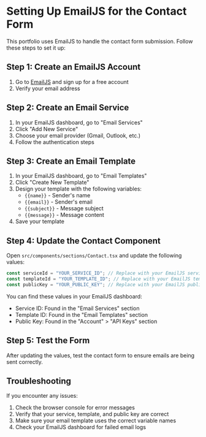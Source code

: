 # Setting Up EmailJS for the Contact Form

This portfolio uses EmailJS to handle the contact form submission. Follow these steps to set it up:

## Step 1: Create an EmailJS Account

1. Go to [EmailJS](https://www.emailjs.com/) and sign up for a free account
2. Verify your email address

## Step 2: Create an Email Service

1. In your EmailJS dashboard, go to "Email Services"
2. Click "Add New Service"
3. Choose your email provider (Gmail, Outlook, etc.)
4. Follow the authentication steps

## Step 3: Create an Email Template

1. In your EmailJS dashboard, go to "Email Templates"
2. Click "Create New Template"
3. Design your template with the following variables:
   - `{{name}}` - Sender's name
   - `{{email}}` - Sender's email
   - `{{subject}}` - Message subject
   - `{{message}}` - Message content
4. Save your template

## Step 4: Update the Contact Component

Open `src/components/sections/Contact.tsx` and update the following values:

```javascript
const serviceId = "YOUR_SERVICE_ID"; // Replace with your EmailJS service ID
const templateId = "YOUR_TEMPLATE_ID"; // Replace with your EmailJS template ID
const publicKey = "YOUR_PUBLIC_KEY"; // Replace with your EmailJS public key
```

You can find these values in your EmailJS dashboard:

- Service ID: Found in the "Email Services" section
- Template ID: Found in the "Email Templates" section
- Public Key: Found in the "Account" > "API Keys" section

## Step 5: Test the Form

After updating the values, test the contact form to ensure emails are being sent correctly.

## Troubleshooting

If you encounter any issues:

1. Check the browser console for error messages
2. Verify that your service, template, and public key are correct
3. Make sure your email template uses the correct variable names
4. Check your EmailJS dashboard for failed email logs

